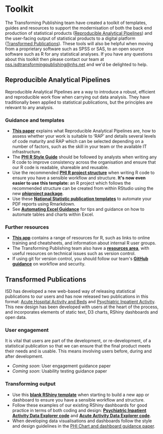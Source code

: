 # Toolkit

The Transforming Publishing team have created a toolkit of templates, guides and resources to support the modernisation of both the back end production of statistical products ([Reproducible Analytical Pipelines](#reproducible-analytical-pipelines)) and the user-facing output of statistical products to a digital platform ([Transformed Publications](#transformed-publications)). These tools will also be helpful when moving from a proprietary software such as SPSS or SAS, to an open source software such as R for any statistical analyses. If you have any questions about this toolkit then please contact our team at nss.isdtransformingpublishing@nhs.net and we'd be delighted to help. 

## Reproducible Analytical Pipelines
Reproducible Analytical Pipelines are a way to introduce a robust, efficient and reproducible work flow when carrying out data analysis. They have traditionally been applied to statistical publications, but the principles are relevant to any analysis.

### Guidance and templates
- [**This paper**](https://www.isdscotland.org/About-ISD/Methodologies/_docs/Reproducible_Analytical_Pipelines_paper_v1.4.pdf) explains what Reproducible Analytical Pipelines are, how to assess whether your work is suitable to ‘RAP’ and details several levels of code maturity and RAP which can be selected depending on a number of factors, such as the skill in your team or the available IT infrastructure.
- The [**PHI R Style Guide**](https://github.com/Health-SocialCare-Scotland/R-Resources/blob/master/PHI%20R%20style%20guide.md) should be followed by analysts when writing any R code to improve consistency across the organisation and ensure that our R code is readable, shareable and reusable. 
- Use the recommended [**PHI R project structure**](https://github.com/Health-SocialCare-Scotland/r-project-structure) when writing R code to ensure you have a sensible workflow and structure. **It's now even easier to use this template:** an R project which follows the recommended structure can be created from within RStudio using the new [**phiproject package**](https://github.com/Health-SocialCare-Scotland/phiproject).
- Use these [**National Statistic publication templates**](https://github.com/NHS-NSS-transforming-publications/National-Stats-Template) to automate your PDF reports using Rmarkdown. 
- See [**Automating Excel Guidance**](https://nhs-nss-transforming-publications.github.io/automating-excel/) for tips and guidance on how to automate tables and charts within Excel.

### Further resources
- [**This app**](https://scotland.shinyapps.io/nhs-r-resources/) contains a range of resources for R, such as links to online training and cheatsheets, and information about internal R user groups.
- The Transforming Publishing team also have a [**resources area**](https://github.com/NHS-NSS-transforming-publications/resources), with useful resources on technical issues such as version control.
- If using git for version control, you should follow our team's [**GitHub guidance**](https://github.com/NHS-NSS-transforming-publications/GitHub-guidance) on workflow and security.


## Transformed Publications
ISD has developed a new web-based way of releasing statistical publications to our users and has now released two publications in this format: [Acute Hospital Activity and Beds](https://www.isdscotland.org/Health-Topics/Hospital-Care/Publications/2018-12-18/acute-hospital-publication/?49401491881) and [Psychiatric Inpatient Activity](https://www.isdscotland.org/Health-Topics/Mental-Health/Publications/2018-09-25/psychiatric-inpatient-activity/). This new design has been developed with users at the heart of the process, and incorporates elements of static text, D3 charts, RShiny dashboards and open data. 

### User engagement
It is vital that users are part of the development, or re-development, of a statistical publication so that we can ensure that the final product meets their needs and is usable. This means involving users before, during and after development. 
- *Coming soon*: User engagement guidance paper
- *Coming soon*: Usability testing guidance paper

### Transforming output
- Use this [**blank RShiny template**](https://github.com/Health-SocialCare-Scotland/rshiny-project-structure) when starting to build a new app or dashboard to ensure you have a sensible workflow and structure.
- Follow these examples of our existing RShiny dashboards for good practice in terms of both coding and design: [**Psychiatric Inpatient Activity Data Explorer code**](https://github.com/Health-SocialCare-Scotland/Psychiatric-Inpatient-Activity) and [**Acute Activity Data Explorer code**](https://github.com/Health-SocialCare-Scotland/Hospital-Acute-Activity).
- When developing data visualisations and dashboards follow the style and design guidelines in the [PHI Chart and dashboard guidance paper](https://www.isdscotland.org/About-ISD/Methodologies/_docs/ChartDashboardGuidelines_v1.0.pdf).
